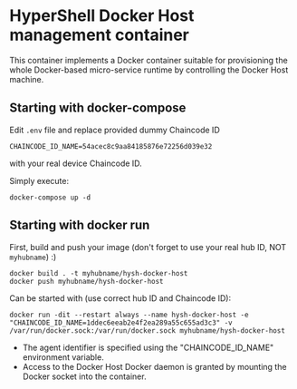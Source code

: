 # HyperShell Docker Host management container
This container implements a Docker container suitable for provisioning the whole Docker-based micro-service runtime by controlling the Docker Host machine.

## Starting with **docker-compose**

Edit `.env` file and replace provided dummy Chaincode ID

```shell
CHAINCODE_ID_NAME=54acec8c9aa84185876e72256d039e32
```
with your real device Chaincode ID.

Simply execute:

```shell
docker-compose up -d
```

## Starting with **docker run**

First, build and push your image (don't forget to use your real hub ID, NOT `myhubname`) :)

```shell
docker build . -t myhubname/hysh-docker-host
docker push myhubname/hysh-docker-host
```

Can be started with (use correct hub ID and Chaincode ID):

```shell
docker run -dit --restart always --name hysh-docker-host -e "CHAINCODE_ID_NAME=1ddec6eeab2e4f2ea289a55c655ad3c3" -v /var/run/docker.sock:/var/run/docker.sock myhubname/hysh-docker-host
```

- The agent identifier is specified using the "CHAINCODE_ID_NAME" environment variable.
- Access to the Docker Host Docker daemon is granted by mounting the Docker socket into the container.
